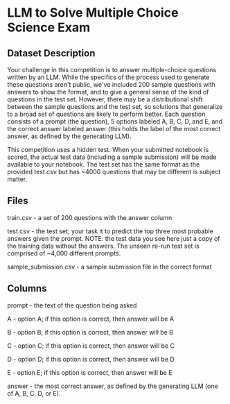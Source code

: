 # LLM to Solve Multiple Choice Science Exam


## Dataset Description

Your challenge in this competition is to answer multiple-choice questions written by an LLM. While the specifics of the process used to generate these questions aren't public, we've included 200 sample questions with answers to show the format, and to give a general sense of the kind of questions in the test set. However, there may be a distributional shift between the sample questions and the test set, so solutions that generalize to a broad set of questions are likely to perform better. Each question consists of a prompt (the question), 5 options labeled A, B, C, D, and E, and the correct answer labeled answer (this holds the label of the most correct answer, as defined by the generating LLM).

This competition uses a hidden test. When your submitted notebook is scored, the actual test data (including a sample submission) will be made available to your notebook. The test set has the same format as the provided test.csv but has ~4000 questions that may be different is subject matter.

## Files

train.csv - a set of 200 questions with the answer column 

test.csv - the test set; your task it to predict the top three most probable answers given the prompt. NOTE: the test data you see here just a copy of the training data without the answers. The unseen re-run test set is comprised of ~4,000 different prompts. 

sample_submission.csv - a sample submission file in the correct format

## Columns

prompt - the text of the question being asked 

A - option A; if this option is correct, then answer will be A 

B - option B; if this option is correct, then answer will be B 

C - option C; if this option is correct, then answer will be C 

D - option D; if this option is correct, then answer will be D 

E - option E; if this option is correct, then answer will be E 

answer - the most correct answer, as defined by the generating LLM (one of A, B, C, D, or E).
